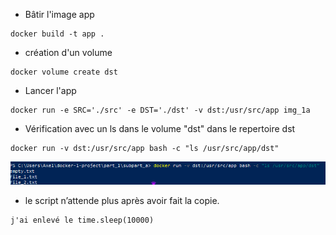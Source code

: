 - Bâtir l'image app 
```
docker build -t app .
```
- création d'un volume
```
docker volume create dst
```

- Lancer l'app
```
docker run -e SRC='./src' -e DST='./dst' -v dst:/usr/src/app img_1a
```

- Vérification avec un ls dans le volume "dst" dans le repertoire dst
```
docker run -v dst:/usr/src/app bash -c "ls /usr/src/app/dst"
```

![Alt text](image.png)

- le script n’attende plus après avoir fait la copie.
```
j'ai enlevé le time.sleep(10000)
```
